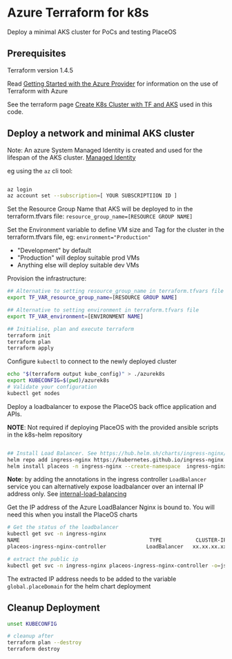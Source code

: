 # Azure Terraform for k8s

Deploy a minimal AKS cluster for PoCs and testing PlaceOS

## Prerequisites

Terraform version 1.4.5



Read [Getting Started with the Azure Provider](https://docs.microsoft.com/en-us/azure/developer/terraform/overview) for information on the use of Terraform with Azure

See the terraform page [Create K8s Cluster with TF and AKS](https://docs.microsoft.com/en-us/azure/developer/terraform/create-k8s-cluster-with-tf-and-aks) used in this code.

## Deploy a network and minimal AKS cluster

Note: An azure System Managed Identity is created and used for the lifespan of the AKS cluster. [Managed Identity](https://registry.terraform.io/providers/hashicorp/azurerm/latest/docs/guides/managed_service_identity#what-is-a-managed-identity)

eg using the `az` cli tool:

```sh

az login
az account set --subscription=[ YOUR SUBSCRIPTIION ID ]

```

Set the Resource Group Name that AKS will be deployed to in the terraform.tfvars file: `resource_group_name=[RESOURCE GROUP NAME]`

Set the Environment variable to define VM size and Tag for the cluster in the terraform.tfvars file, eg: `environment="Production"`
  - "Development" by default
  - "Production" will deploy suitable prod VMs
  - Anything else will deploy suitable dev VMs

Provision the infrastructure:

```sh
## Alternative to setting resource_group_name in terraform.tfvars file
export TF_VAR_resource_group_name=[RESOURCE GROUP NAME]

## Alternative to setting environment in terraform.tfvars file
export TF_VAR_environment=[ENVIRONMENT NAME]

## Initialise, plan and execute terraform
terraform init
terraform plan
terraform apply

```

Configure `kubectl` to connect to the newly deployed cluster

```sh
echo "$(terraform output kube_config)" > ./azurek8s
export KUBECONFIG=$(pwd)/azurek8s
# Validate your configuration
kubectl get nodes
```

Deploy a loadbalancer to expose the PlaceOS back office application and APIs.

**NOTE**: Not required if deploying PlaceOS with the provided ansible scripts in the k8s-helm repository

```sh

## Install Load Balancer. See https://hub.helm.sh/charts/ingress-nginx/ingress-nginx
helm repo add ingress-nginx https://kubernetes.github.io/ingress-nginx
helm install placeos -n ingress-nginx --create-namespace  ingress-nginx/ingress-nginx

```

**Note**: by adding the annotations in the ingress controller `LoadBalancer` service you can alternatively expose loadbalancer over an internal IP address only. See [internal-load-balancing](https://docs.microsoft.com/en-us/azure/aks/internal-lb)

Get the IP address of the Azure LoadBalancer Nginx is bound to. You will need this when you install the PlaceOS charts

```sh
# Get the status of the loadbalancer
kubectl get svc -n ingress-nginx
NAME                                          TYPE           CLUSTER-IP       EXTERNAL-IP     PORT(S)                      AGE
placeos-ingress-nginx-controller             LoadBalancer   xx.xx.xx.xx      xx.xx.xx.xx     80:31307/TCP,443:31092/TCP   83s

# extract the public ip
kubectl get svc -n ingress-nginx placeos-ingress-nginx-controller -o=jsonpath='{.status.loadBalancer.ingress[*].ip}'

```

The extracted IP address needs to be added to the variable `global.placeDomain` for the helm chart deployment

## Cleanup Deployment

```sh
unset KUBECONFIG

# cleanup after
terraform plan --destroy
terraform destroy

```
